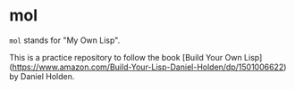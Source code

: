 # mol

`mol` stands for "My Own Lisp".

This is a practice repository to follow the book [Build Your Own Lisp]
(https://www.amazon.com/Build-Your-Lisp-Daniel-Holden/dp/1501006622) by
Daniel Holden.
